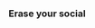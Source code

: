 ### Erase your social
<!-- #### Basic real-time chat application in which a user can use to chat on different chat rooms using sockets -->
